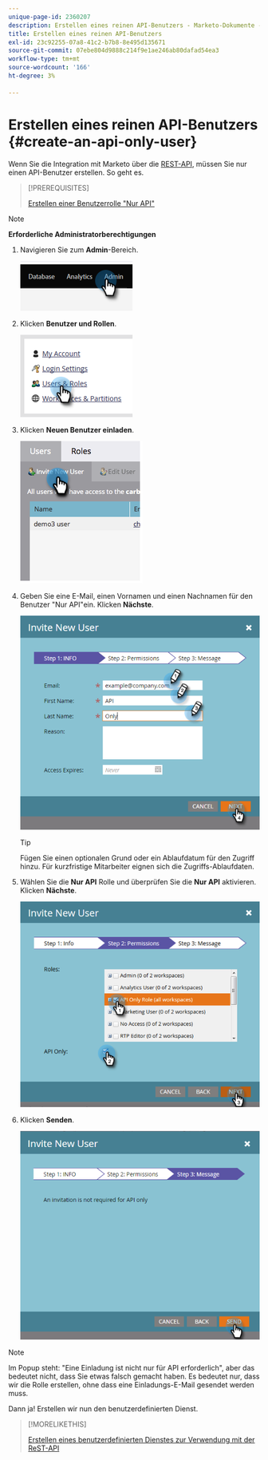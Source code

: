 ```yaml
---
unique-page-id: 2360207
description: Erstellen eines reinen API-Benutzers - Marketo-Dokumente - Produktdokumentation
title: Erstellen eines reinen API-Benutzers
exl-id: 23c92255-07a8-41c2-b7b8-8e495d135671
source-git-commit: 07ebe804d9888c214f9e1ae246ab80dafad54ea3
workflow-type: tm+mt
source-wordcount: '166'
ht-degree: 3%

---
```


# Erstellen eines reinen API-Benutzers {#create-an-api-only-user}

Wenn Sie die Integration mit Marketo über die [REST-API](https://developers.marketo.com/documentation/rest/), müssen Sie nur einen API-Benutzer erstellen. So geht es.

>[!PREREQUISITES]
>
>[Erstellen einer Benutzerrolle &quot;Nur API&quot;](/help/marketo/product-docs/administration/users-and-roles/create-an-api-only-user-role.md)

>[!NOTE]
>
>**Erforderliche Administratorberechtigungen**

1. Navigieren Sie zum **Admin**-Bereich.

   ![](assets/create-an-api-only-user-1.png)

1. Klicken **Benutzer und Rollen**.

   ![](assets/create-an-api-only-user-2.png)

1. Klicken **Neuen Benutzer einladen**.

   ![](assets/create-an-api-only-user-3.png)

1. Geben Sie eine E-Mail, einen Vornamen und einen Nachnamen für den Benutzer &quot;Nur API&quot;ein. Klicken **Nächste**.

   ![](assets/create-an-api-only-user-4.png)

   >[!TIP]
   >
   >Fügen Sie einen optionalen Grund oder ein Ablaufdatum für den Zugriff hinzu. Für kurzfristige Mitarbeiter eignen sich die Zugriffs-Ablaufdaten.

1. Wählen Sie die **Nur API** Rolle und überprüfen Sie die **Nur API** aktivieren. Klicken **Nächste**.

   ![](assets/create-an-api-only-user-5.png)

1. Klicken **Senden**.

   ![](assets/create-an-api-only-user-6.png)

>[!NOTE]
>
>Im Popup steht: &quot;Eine Einladung ist nicht nur für API erforderlich&quot;, aber das bedeutet nicht, dass Sie etwas falsch gemacht haben. Es bedeutet nur, dass wir die Rolle erstellen, ohne dass eine Einladungs-E-Mail gesendet werden muss.

Dann ja! Erstellen wir nun den benutzerdefinierten Dienst.

>[!MORELIKETHIS]
>
>[Erstellen eines benutzerdefinierten Dienstes zur Verwendung mit der ReST-API](/help/marketo/product-docs/administration/additional-integrations/create-a-custom-service-for-use-with-rest-api.md)
